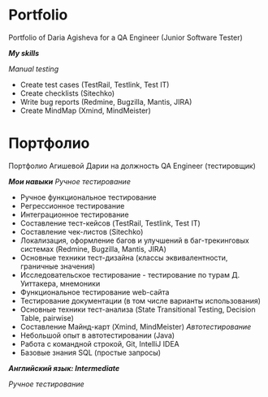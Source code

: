 # Portfolio

Portfolio of Daria Agisheva for a QA Engineer (Junior Software Tester)

_**My skills**_

_Manual testing_
- Create test cases (TestRail, Testlink, Test IT)
- Create checklists (Sitechko)
- Write bug reports (Redmine, Bugzilla, Mantis, JIRA)
- Create MindMap (Xmind, MindMeister)


# Портфолио
Портфолио Агишевой Дарии на должность QA Engineer (тестировщик)

_**Мои навыки**_
_Ручное тестирование_
- Ручное функциональное тестирование
- Регрессионное тестирование
- Интеграционное тестирование
- Составление тест-кейсов (TestRail, Testlink, Test IT)
- Составление чек-листов (Sitechko)
- Локализация, оформление багов и улучшений в баг-трекинговых системах (Redmine, Bugzilla, Mantis, JIRA)
- Основные техники тест-дизайна (классы эквивалентности, граничные значения)
- Исследовательское тестирование - тестирование по турам Д. Уиттакера, мнемоники
- Функциональное тестирование web-сайта
- Тестирование документации (в том числе варианты использования)
- Основные техники тест-анализа (State Transitional Testing, Decision Table, pairwise)
- Составление Майнд-карт (Xmind, MindMeister)
_Автотестирование_
- Небольшой опыт в автотестировании (Java)
- Работа с командной строкой, Git, IntelliJ IDEA
- Базовые знания SQL (простые запросы)

_**Английский язык: Intermediate**_


_Ручное тестирование_
